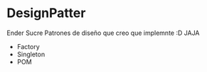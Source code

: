 # DesignPatter
Ender Sucre
Patrones de diseño que creo que implemnte :D JAJA
- Factory
- Singleton
- POM
